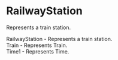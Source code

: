 # RailwayStation
Represents a train station. 
  
RailwayStation - Represents a train station.  
Train - Represents Train.  
Time1 - Represents Time.
 

